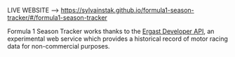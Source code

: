 LIVE WEBSITE --> https://sylvainstak.github.io/formula1-season-tracker/#/formula1-season-tracker

Formula 1 Season Tracker works thanks to the [Ergast Developer API](https://ergast.com/mrd/), an experimental web service which provides a historical record of motor racing data for non-commercial purposes.